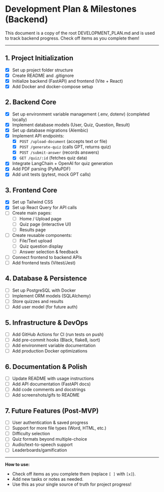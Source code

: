 # Development Plan & Milestones (Backend)

This document is a copy of the root DEVELOPMENT_PLAN.md and is used to track backend progress. Check off items as you complete them!

---

## 1. Project Initialization

- [x] Set up project folder structure
- [x] Create README and .gitignore
- [x] Initialize backend (FastAPI) and frontend (Vite + React)
- [x] Add Docker and docker-compose setup

## 2. Backend Core

- [x] Set up environment variable management (.env, dotenv) (completed locally)
- [x] Implement database models (User, Quiz, Question, Result)
- [x] Set up database migrations (Alembic)
- [x] Implement API endpoints:
  - [x] `POST /upload-document` (accepts text or file)
  - [x] `POST /generate-quiz` (calls GPT, returns quiz)
  - [x] `POST /submit-answer` (records answers)
  - [x] `GET /quiz/:id` (fetches quiz data)
- [x] Integrate LangChain + OpenAI for quiz generation
- [x] Add PDF parsing (PyMuPDF)
- [x] Add unit tests (pytest, mock GPT calls)

## 3. Frontend Core

- [x] Set up Tailwind CSS
- [x] Set up React Query for API calls
- [ ] Create main pages:
  - [ ] Home / Upload page
  - [ ] Quiz page (interactive UI)
  - [ ] Results page
- [ ] Create reusable components:
  - [ ] File/Text upload
  - [ ] Quiz question display
  - [ ] Answer selection & feedback
- [ ] Connect frontend to backend APIs
- [ ] Add frontend tests (Vitest/Jest)

## 4. Database & Persistence

- [ ] Set up PostgreSQL with Docker
- [ ] Implement ORM models (SQLAlchemy)
- [ ] Store quizzes and results
- [ ] Add user model (for future auth)

## 5. Infrastructure & DevOps

- [ ] Add GitHub Actions for CI (run tests on push)
- [ ] Add pre-commit hooks (Black, flake8, isort)
- [ ] Add environment variable documentation
- [ ] Add production Docker optimizations

## 6. Documentation & Polish

- [ ] Update README with usage instructions
- [ ] Add API documentation (FastAPI docs)
- [ ] Add code comments and docstrings
- [ ] Add screenshots/gifs to README

## 7. Future Features (Post-MVP)

- [ ] User authentication & saved progress
- [ ] Support for more file types (Word, HTML, etc.)
- [ ] Difficulty selection
- [ ] Quiz formats beyond multiple-choice
- [ ] Audio/text-to-speech support
- [ ] Leaderboards/gamification

---

**How to use:**

- Check off items as you complete them (replace `[ ]` with `[x]`).
- Add new tasks or notes as needed.
- Use this as your single source of truth for project progress!
